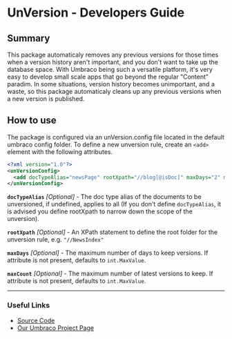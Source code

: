 # UnVersion - Developers Guide

## Summary

This package automaticaly removes any previous versions for those times when a version history aren't important, and you don't want to take up the database space.
With Umbraco being such a versatile platform, it's very easy to develop small scale apps that go beyond the regular "Content" paradim. In some situations, version history becomes unimportant, and a waste, so this package automaticaly cleans up any previous versions when a new version is published.

## How to use

The package is configured via an unVersion.config file located in the default umbraco config folder.
To define a new unversion rule, create an `<add>` element with the following attributes.

```xml
<?xml version="1.0"?>
<unVersionConfig>
  <add docTypeAlias="newsPage" rootXpath="//blog[@isDoc]" maxDays="2" maxCount="10" />
</unVersionConfig>
```

**`docTypeAlias`** _[Optional]_ - The doc type alias of the documents to be unversioned, if undefined, applies to all (If you don't define `docTypeAlias`, it is advised you define rootXpath to narrow down the scope of the unversion).

**`rootXpath`** _[Optional]_ - An XPath statement to define the root folder for the unversion rule, e.g. `"//NewsIndex"`

**`maxDays`** _[Optional]_ - The maximum number of days to keep versions. If attribute is not present, defaults to `int.MaxValue`.

**`maxCount`** _[Optional]_ - The maximum number of latest versions to keep. If attribute is not present, defaults to `int.MaxValue`.


---

### Useful Links

* [Source Code](https://github.com/umco/umbraco-unversion)
* [Our Umbraco Project Page](https://our.umbraco.org/projects/website-utilities/unversion/)
